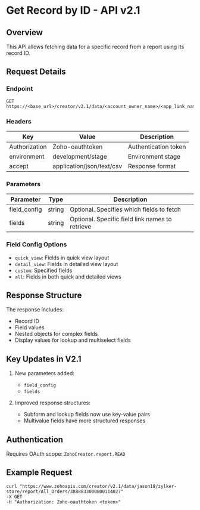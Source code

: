 # Get Record by ID - API v2.1

## Overview

This API allows fetching data for a specific record from a report using its record ID.

## Request Details

### Endpoint
```
GET https://<base_url>/creator/v2.1/data/<account_owner_name>/<app_link_name>/report/<report_link_name>/<record_id>
```

### Headers

| Key | Value | Description |
|-----|-------|-------------|
| Authorization | Zoho-oauthtoken | Authentication token |
| environment | development/stage | Environment stage |
| accept | application/json/text/csv | Response format |

### Parameters

| Parameter | Type | Description |
|-----------|------|-------------|
| field_config | string | Optional. Specifies which fields to fetch |
| fields | string | Optional. Specific field link names to retrieve |

### Field Config Options
- `quick_view`: Fields in quick view layout
- `detail_view`: Fields in detailed view layout
- `custom`: Specified fields
- `all`: Fields in both quick and detailed views

## Response Structure

The response includes:
- Record ID
- Field values
- Nested objects for complex fields
- Display values for lookup and multiselect fields

## Key Updates in V2.1

1. New parameters added:
   - `field_config`
   - `fields`

2. Improved response structures:
   - Subform and lookup fields now use key-value pairs
   - Multivalue fields have more structured responses

## Authentication

Requires OAuth scope: `ZohoCreator.report.READ`

## Example Request

```curl
curl "https://www.zohoapis.com/creator/v2.1/data/jason18/zylker-store/report/All_Orders/3888833000000114027" 
-X GET 
-H "Authorization: Zoho-oauthtoken <token>"
```